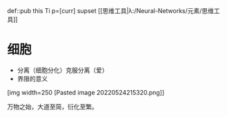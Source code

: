 def::pub this Ti p=[curr] supset [[思维工具|λ:/Neural-Networks/元素/思维工具]]


# 细胞

- 分离（细胞分化）克服分离（爱）
- 界限的意义

[img width=250 [Pasted image 20220524215320.png]]


万物之始，大道至简，衍化至繁。